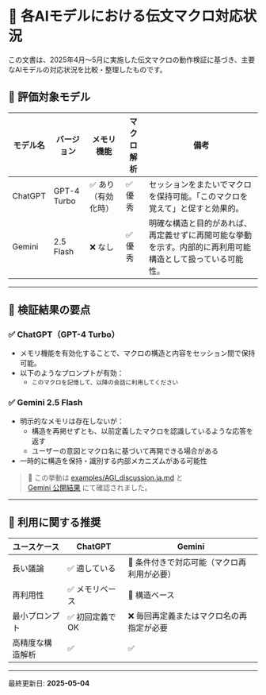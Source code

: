 # 🔀 各AIモデルにおける伝文マクロ対応状況

この文書は、2025年4月〜5月に実施した伝文マクロの動作検証に基づき、主要なAIモデルの対応状況を比較・整理したものです。

## 🧠 評価対象モデル

| モデル名          | バージョン       | メモリ機能 | マクロ解析 | 備考 |
|------------------|------------------|-------------|-------------|------|
| ChatGPT          | GPT-4 Turbo      | ✅ あり（有効化時） | ✅ 優秀 | セッションをまたいでマクロを保持可能。「このマクロを覚えて」と促すと効果的。 |
| Gemini           | 2.5 Flash        | ❌ なし       | ✅ 優秀 | 明確な構造と目的があれば、再定義せずに再開可能な挙動を示す。内部的に再利用可能構造として扱っている可能性。 |

---

## 📌 検証結果の要点

### ✅ ChatGPT（GPT-4 Turbo）
- メモリ機能を有効化することで、マクロの構造と内容をセッション間で保持可能。
- 以下のようなプロンプトが有効：
  - `このマクロを記憶して、以降の会話に利用してください`

### ✅ Gemini 2.5 Flash
- 明示的なメモリは存在しないが：
  - 構造を再掲せずとも、以前定義したマクロを認識しているような応答を返す
  - ユーザーの意図とマクロ名に基づいて再開できる場合がある
- 一時的に構造を保持・識別する内部メカニズムがある可能性

> 🧪 この挙動は [examples/AGI_discussion.ja.md](../examples/AGI_discussion.ja.md) と  
> [Gemini 公開結果](https://g.co/gemini/share/ce95067b8c52) にて確認されました。

---

## 📝 利用に関する推奨

| ユースケース | ChatGPT | Gemini |
|--------------|---------|--------|
| 長い議論 | ✅ 適している | 🔸 条件付きで対応可能（マクロ再利用が必要） |
| 再利用性 | ✅ メモリベース | 🔸 構造ベース |
| 最小プロンプト | ✅ 初回定義でOK | ❌ 毎回再定義またはマクロ名の再指定が必要 |
| 高精度な構造解析 | ✅ | ✅ |

---

最終更新日: **2025-05-04**
